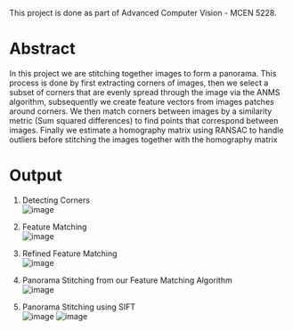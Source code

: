 This project is done as part of Advanced Computer Vision - MCEN 5228.

# Abstract
 In this project we are
 stitching together images to form a panorama. This process is
 done by first extracting corners of images, then we select a subset
 of corners that are evenly spread through the image via the
 ANMS algorithm, subsequently we create feature vectors from
 images patches around corners. We then match corners between
 images by a similarity metric (Sum squared differences) to find
 points that correspond between images. Finally we estimate a
 homography matrix using RANSAC to handle outliers before
 stitching the images together with the homography matrix

 # Output
 1. Detecting Corners \
  ![image](https://github.com/user-attachments/assets/32d14e19-a2c9-46c0-bae4-cee5b9ab760a)

 2. Feature Matching \
   ![image](https://github.com/user-attachments/assets/62caea46-7d45-441f-9b1a-ef51df2b59c8)

3. Refined Feature Matching \
 ![image](https://github.com/user-attachments/assets/032eef88-b700-4ca9-a0e9-858300d29a91)

4. Panorama Stitching from our Feature Matching Algorithm \
![image](https://github.com/user-attachments/assets/0cb50490-eec2-461d-a63e-953c327eaa15)

5. Panorama Stitching using SIFT \
 ![image](https://github.com/user-attachments/assets/c11e2591-2c56-412d-b6bb-d5bbd2a17d16)
 ![image](https://github.com/user-attachments/assets/28028465-b88e-4888-8f28-f96fdda4b374)



 

